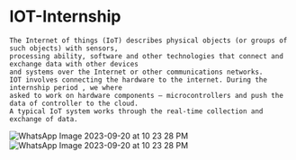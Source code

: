 # IOT-Internship

```
The Internet of things (IoT) describes physical objects (or groups of such objects) with sensors,
processing ability, software and other technologies that connect and exchange data with other devices
and systems over the Internet or other communications networks.
IOT involves connecting the hardware to the internet. During the internship period , we where
asked to work on hardware components – microcontrollers and push the data of controller to the cloud.
A typical IoT system works through the real-time collection and exchange of data. 
```
![WhatsApp Image 2023-09-20 at 10 23 28 PM](https://github.com/SOWMIYA2003/IOT-Internship/assets/93427443/6b0c1f78-a458-4c11-9de0-e5dd62e261f3)
![WhatsApp Image 2023-09-20 at 10 23 28 PM](https://github.com/SOWMIYA2003/IOT-Internship/assets/93427443/9eea3737-9bb3-49fd-ba2c-3af1162f4f60)
